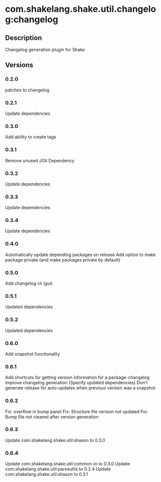 # com.shakelang.shake.util.changelog:changelog

## Description

Changelog generation plugin for Shake

## Versions

### 0.2.0

patches to changelog

### 0.2.1

Update dependencies

### 0.3.0

Add ability to create tags

### 0.3.1

Remove unused JGit Dependency

### 0.3.2

Update dependencies

### 0.3.3

Update dependencies

### 0.3.4

Update dependencies

### 0.4.0

Automatically update depending packages on release
Add option to make package private (and make packages private by default)

### 0.5.0

Add changelog cli (gui)

### 0.5.1

Updated dependencies

### 0.5.2

Updated dependencies

### 0.6.0

Add snapshot functionality

### 0.6.1

Add shortcuts for getting version information for a package-changelog
Improve changelog generation (Specify updated dependencies)
Don't generate release for auto-updates when previous version was a snapshot

### 0.6.2

Fix: overflow in bump panel
Fix: Structure file version not updated
Fix: Bump file not cleared after version generation

### 0.6.3

Update com.shakelang.shake.util:shason to 0.3.0

### 0.6.4

Update com.shakelang.shake.util:common-io to 0.3.0
Update com.shakelang.shake.util:parseutils to 0.2.4
Update com.shakelang.shake.util:shason to 0.3.1